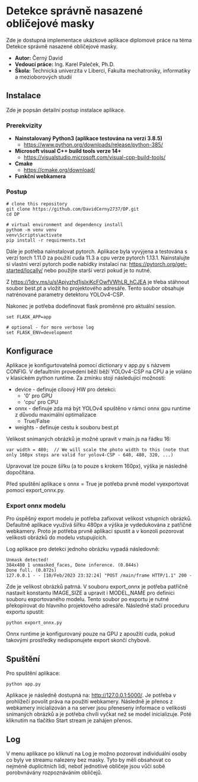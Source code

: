 # Detekce správně nasazené obličejové masky

Zde je dostupná implementace ukázkové aplikace diplomové práce na téma Detekce správně nasazené obličejové masky.

* **Autor:** Černý David
* **Vedoucí práce:** Ing. Karel Paleček, Ph.D.
* **Škola:** Technická univerzita v Liberci, Fakulta mechatroniky, informatiky a mezioborových studií

## Instalace
Zde je popsán detailní postup instalace aplikace.
### Prerekvizity

* **Nainstalovaný Python3 (aplikace testována na verzi 3.8.5)**
  * https://www.python.org/downloads/release/python-385/
* **Microsoft visual C++ build tools verze 14+**
  * https://visualstudio.microsoft.com/visual-cpp-build-tools/
* **Cmake**
  * https://cmake.org/download/
* **Funkční webkamera**

### Postup

```
# clone this repository
git clone https://github.com/DavidCerny2737/DP.git
cd DP

# virtual environment and dependency install
pythom -m venv venv
venv\Scripts\activate
pip install -r requirments.txt
```
Dále je potřeba nainstalovat pytorch. Aplikace byla vyvýjena a testována s verzí torch 1.11.0 za použití cuda 11.3 a cpu
verze pytorch 1.13.1. Nainstalujte si vlastní verzi pytorch podle nabídky instalací na:
https://pytorch.org/get-started/locally/ nebo použijte starší verzi pokud je to nutné.

Z https://1drv.ms/u/s!Apjyzhd1jsIxiKcFOwfVWhLR_hCJEA je třeba stáhnout soubor best.pt a vložit ho projektového adresáře.
Tento soubor obsahuje natrénované parametry detektoru YOLOv4-CSP.

Nakonec je potřeba dodefinovat flask proměnné pro aktuální session.
```
set FLASK_APP=app

# optional - for more verbose log
set FLASK_ENV=development 
```
## Konfigurace

Aplikace je konfigurtovatelná pomocí dictionary v app.py s názvem CONFIG. V defaultním provedení běží běží 
YOLOv4-CSP na CPU a je voláno v klasickém python runtime. Za zmínku stojí následující možnosti:

* device - definuje cíloový HW pro detekci:
  * '0' pro GPU
  * 'cpu' pro CPU
* onnx - definuje zda má být YOLOv4 spuštěno v rámci onnx gpu runtime z důvodu maximální optimalizace
  * True/False
* weights - definuje cestu k souboru best.pt

Velikost snímaných obrázků je možné upravit v main.js na řádku 16:
```
var width = 480;  // We will scale the photo width to this (note that only 160px steps are valid for yolov4-CSP - 640, 480, 320, ...)
```
Upravovat lze pouze šířku (a to pouze s krokem 160px), výška je následně dopočítána.

Před spuštění aplikace s onnx = True je potřeba prvně model vyexportovat pomocí export_onnx.py.

### Export onnx modelu
Pro úspěšný export modelu je potřeba zafixovat velikost vstupních obrázků. Defaultně aplikace využívá šířku 480px a 
výška je vydedukována z patřičné webkamery. Proto je potřeba prvně aplikaci spustit a v konzoli pozorovat velikosti 
obrázků do modelu vstupujících. 

Log aplikace pro detekci jednoho obrázku vypadá následovně:
```
Unmask detected!
384x480 1 unmasked_faces, Done inference. (0.844s)
Done full. (0.872s)
127.0.0.1 - - [10/Feb/2023 23:32:24] "POST /main/frame HTTP/1.1" 200 -
```
Zde je velikost obrázků patrná. V souboru export_onnx je potřeba patřičně nastavit konstantu IMAGE_SIZE a upravit i 
MODEL_NAME pro definici souboru exportovaného modelu. Tento soubor po exportu je nutné překopírovat do hlavního 
projektového adresáře. Následně stačí proceduru exportu spustit:
```
python export_onnx.py
```
Onnx runtime je konfigurovaný pouze na GPU z apoužití cuda, pokud takovými prostředky nedisponujete export skončí 
chybově.

## Spuštění
Pro spuštění aplikace:
```
python app.py
```
Aplikace je následně dostupná na: http://127.0.0.1:5000/. Je potřeba v prohlížeči povolit práva na použití webkamery. 
Následně je přenos z webkamery inicializován a na server jsou přeneseny informace o velikosti snímaných obrázků a je 
potřeba chvíli vyčkat než se model inicializuje. Poté kliknutím na tlačítko Start stream je zahájen přenos.

## Log

V menu aplikace po kliknutí na Log je možno pozorovat individuální osoby co byly ve streamu nalezeny bez masky. 
Tyto by měli obsahovat co nejméně duplicitních lidí, neboť jednotlivé obličeje jsou vůči sobě porobvnávány 
rozpoznáváním obličejů.
